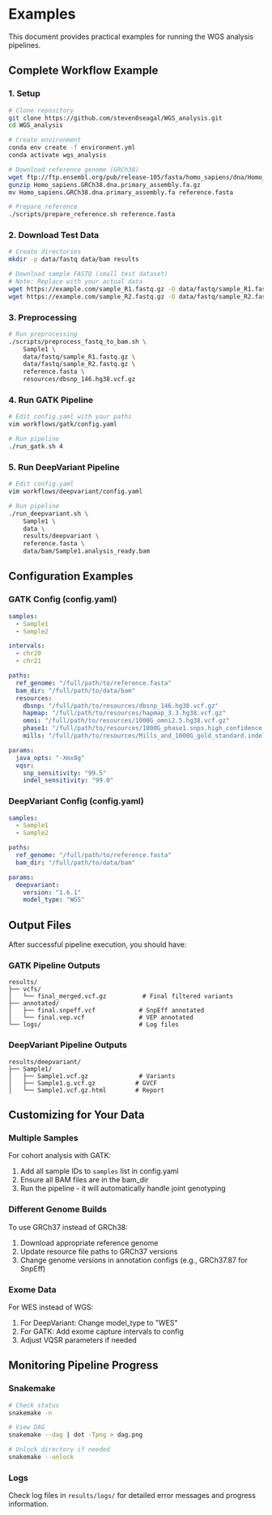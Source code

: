 # Examples

This document provides practical examples for running the WGS analysis pipelines.

## Complete Workflow Example

### 1. Setup

```bash
# Clone repository
git clone https://github.com/steven0seagal/WGS_analysis.git
cd WGS_analysis

# Create environment
conda env create -f environment.yml
conda activate wgs_analysis

# Download reference genome (GRCh38)
wget ftp://ftp.ensembl.org/pub/release-105/fasta/homo_sapiens/dna/Homo_sapiens.GRCh38.dna.primary_assembly.fa.gz
gunzip Homo_sapiens.GRCh38.dna.primary_assembly.fa.gz
mv Homo_sapiens.GRCh38.dna.primary_assembly.fa reference.fasta

# Prepare reference
./scripts/prepare_reference.sh reference.fasta
```

### 2. Download Test Data

```bash
# Create directories
mkdir -p data/fastq data/bam results

# Download sample FASTQ (small test dataset)
# Note: Replace with your actual data
wget https://example.com/sample_R1.fastq.gz -O data/fastq/sample_R1.fastq.gz
wget https://example.com/sample_R2.fastq.gz -O data/fastq/sample_R2.fastq.gz
```

### 3. Preprocessing

```bash
# Run preprocessing
./scripts/preprocess_fastq_to_bam.sh \
    Sample1 \
    data/fastq/sample_R1.fastq.gz \
    data/fastq/sample_R2.fastq.gz \
    reference.fasta \
    resources/dbsnp_146.hg38.vcf.gz
```

### 4. Run GATK Pipeline

```bash
# Edit config.yaml with your paths
vim workflows/gatk/config.yaml

# Run pipeline
./run_gatk.sh 4
```

### 5. Run DeepVariant Pipeline

```bash
# Edit config.yaml
vim workflows/deepvariant/config.yaml

# Run pipeline
./run_deepvariant.sh \
    Sample1 \
    data \
    results/deepvariant \
    reference.fasta \
    data/bam/Sample1.analysis_ready.bam
```

## Configuration Examples

### GATK Config (config.yaml)

```yaml
samples:
  - Sample1
  - Sample2

intervals:
  - chr20
  - chr21

paths:
  ref_genome: "/full/path/to/reference.fasta"
  bam_dir: "/full/path/to/data/bam"
  resources:
    dbsnp: "/full/path/to/resources/dbsnp_146.hg38.vcf.gz"
    hapmap: "/full/path/to/resources/hapmap_3.3.hg38.vcf.gz"
    omni: "/full/path/to/resources/1000G_omni2.5.hg38.vcf.gz"
    phase1: "/full/path/to/resources/1000G_phase1.snps.high_confidence.hg38.vcf.gz"
    mills: "/full/path/to/resources/Mills_and_1000G_gold_standard.indels.hg38.vcf.gz"

params:
  java_opts: "-Xmx8g"
  vqsr:
    snp_sensitivity: "99.5"
    indel_sensitivity: "99.0"
```

### DeepVariant Config (config.yaml)

```yaml
samples:
  - Sample1
  - Sample2

paths:
  ref_genome: "/full/path/to/reference.fasta"
  bam_dir: "/full/path/to/data/bam"

params:
  deepvariant:
    version: "1.6.1"
    model_type: "WGS"
```

## Output Files

After successful pipeline execution, you should have:

### GATK Pipeline Outputs
```
results/
├── vcfs/
│   └── final_merged.vcf.gz          # Final filtered variants
├── annotated/
│   ├── final.snpeff.vcf            # SnpEff annotated
│   └── final.vep.vcf               # VEP annotated
└── logs/                           # Log files
```

### DeepVariant Pipeline Outputs
```
results/deepvariant/
├── Sample1/
│   ├── Sample1.vcf.gz              # Variants
│   ├── Sample1.g.vcf.gz           # GVCF
│   └── Sample1.vcf.gz.html        # Report
```

## Customizing for Your Data

### Multiple Samples

For cohort analysis with GATK:

1. Add all sample IDs to `samples` list in config.yaml
2. Ensure all BAM files are in the bam_dir
3. Run the pipeline - it will automatically handle joint genotyping

### Different Genome Builds

To use GRCh37 instead of GRCh38:

1. Download appropriate reference genome
2. Update resource file paths to GRCh37 versions
3. Change genome versions in annotation configs (e.g., GRCh37.87 for SnpEff)

### Exome Data

For WES instead of WGS:

1. For DeepVariant: Change model_type to "WES"
2. For GATK: Add exome capture intervals to config
3. Adjust VQSR parameters if needed

## Monitoring Pipeline Progress

### Snakemake

```bash
# Check status
snakemake -n

# View DAG
snakemake --dag | dot -Tpng > dag.png

# Unlock directory if needed
snakemake --unlock
```

### Logs

Check log files in `results/logs/` for detailed error messages and progress information.